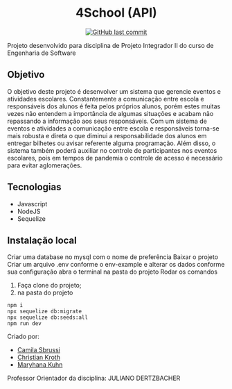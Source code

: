 <h1 align="center"> 4School (API) </h1>

<p align="center">
 
  <a href="https://github.com/camisbrussi/4School_API/commits/master">
    <img alt="GitHub last commit" src="https://img.shields.io/github/last-commit/camisbrussi/4School_API">
  </a>

</p>

Projeto desenvolvido para disciplina de Projeto Integrador II do curso de Engenharia de Software

## Objetivo

O objetivo deste projeto é desenvolver um sistema que gerencie eventos e atividades escolares. Constantemente a comunicação entre escola e responsáveis dos alunos é feita pelos próprios alunos, porém estes muitas vezes não entendem a importância de algumas situações e acabam não repassando a informação aos seus responsáveis.
Com um sistema de eventos e atividades a comunicação entre escola e responsáveis torna-se mais robusta e direta o que diminui a responsabilidade dos alunos em entregar bilhetes ou avisar referente alguma programação.
Além disso, o sistema também poderá auxiliar no controle de participantes nos eventos escolares, pois em tempos de pandemia o controle de acesso é necessário para evitar aglomerações.  


## Tecnologias
- Javascript
- NodeJS
- Sequelize

## Instalação local
Criar uma database no mysql com o nome de preferência
Baixar o projeto 
Criar um arquivo .env conforme o env-example e alterar os dados conforme sua configuração
abra o terminal na pasta do projeto 
Rodar os comandos 

1. Faça clone do projeto;
2. na pasta do projeto
  ```
  npm i 
  npx sequelize db:migrate 
  npx sequelize db:seeds:all
  npm run dev
  ``` 

Criado por:
- [Camila Sbrussi](https://github.com/camisbrussi/) 
- [Christian Kroth](https://github.com/chriskroth/) 
- [Maryhana Kuhn](https://github.com/maryhanakuhn/) 

Professor Orientador da disciplina: JULIANO DERTZBACHER



